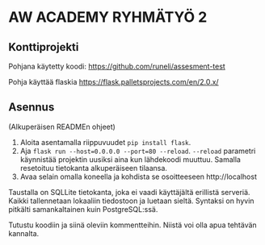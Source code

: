 # AW ACADEMY RYHMÄTYÖ 2
## Konttiprojekti

Pohjana käytetty koodi: https://github.com/runeli/assesment-test

Pohja käyttää flaskia https://flask.palletsprojects.com/en/2.0.x/

## Asennus

(Alkuperäisen READMEn ohjeet)

1. Aloita asentamalla riippuvuudet `pip install flask`.
2. Aja `flask run --host=0.0.0.0 --port=80 --reload`. `--reload` parametri käynnistää projektin uusiksi aina kun lähdekoodi muuttuu. Samalla resetoituu tietokanta alkuperäiseen tilaansa.
3. Avaa selain omalla koneella ja kohdista se osoitteeseen http://localhost

Taustalla on SQLLite tietokanta, joka ei vaadi käyttäjältä erillistä serveriä. Kaikki tallennetaan lokaaliin tiedostoon ja luetaan sieltä.
Syntaksi on hyvin pitkälti samankaltainen kuin PostgreSQL:ssä.

Tutustu koodiin ja siinä oleviin kommentteihin. Niistä voi olla apua tehtävän kannalta.

